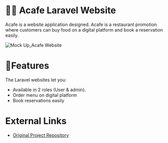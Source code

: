 # 🍴🌐 Acafe Laravel Website
Acafe is a website application designed. Acafe is a restaurant promotion where customers can buy food on a digital platform and book a reservation easily. 

![Mock Up_Acafe Website](https://github.com/ameliacahyanii/Acafe-laravel-website/assets/110214422/fd0f0d19-771c-48aa-8221-cee59822f5ec)

# 📑Features
The Laravel websites let you: 
- Available in 2 roles (User & admin).
- Order menu on digital platform 
- Book reservations easily

# External Links
- [Original Project Repository](https://github.com/ameliacahyanii/Acafe-laravel-website)
